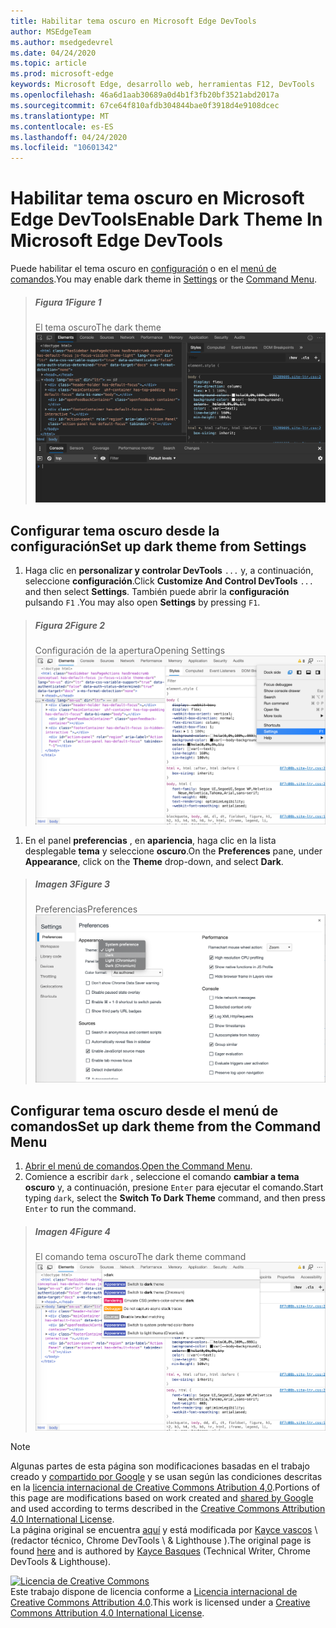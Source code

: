 ```yaml
---
title: Habilitar tema oscuro en Microsoft Edge DevTools
author: MSEdgeTeam
ms.author: msedgedevrel
ms.date: 04/24/2020
ms.topic: article
ms.prod: microsoft-edge
keywords: Microsoft Edge, desarrollo web, herramientas F12, DevTools
ms.openlocfilehash: 46a6d1aab30689a0d4b1f3fb20bf3521abd2017a
ms.sourcegitcommit: 67ce64f810afdb304844bae0f3918d4e9108dcec
ms.translationtype: MT
ms.contentlocale: es-ES
ms.lasthandoff: 04/24/2020
ms.locfileid: "10601342"
---
```

<!-- Copyright Kayce Basques 

   Licensed under the Apache License, Version 2.0 (the "License");
   you may not use this file except in compliance with the License.
   You may obtain a copy of the License at

       https://www.apache.org/licenses/LICENSE-2.0

   Unless required by applicable law or agreed to in writing, software
   distributed under the License is distributed on an "AS IS" BASIS,
   WITHOUT WARRANTIES OR CONDITIONS OF ANY KIND, either express or implied.
   See the License for the specific language governing permissions and
   limitations under the License.  -->





# <span data-ttu-id="b56fd-103">Habilitar tema oscuro en Microsoft Edge DevTools</span><span class="sxs-lookup"><span data-stu-id="b56fd-103">Enable Dark Theme In Microsoft Edge DevTools</span></span>   

  

<span data-ttu-id="b56fd-104">Puede habilitar el tema oscuro en [configuración](#set-up-dark-theme-from-settings) o en el [menú de comandos](#set-up-dark-theme-from-the-command-menu).</span><span class="sxs-lookup"><span data-stu-id="b56fd-104">You may enable dark theme in [Settings](#set-up-dark-theme-from-settings) or the [Command Menu](#set-up-dark-theme-from-the-command-menu).</span></span>  

> ##### <span data-ttu-id="b56fd-105">Figura 1</span><span class="sxs-lookup"><span data-stu-id="b56fd-105">Figure 1</span></span>  
> <span data-ttu-id="b56fd-106">El tema oscuro</span><span class="sxs-lookup"><span data-stu-id="b56fd-106">The dark theme</span></span>  
> ![El tema oscuro][ImageDarkTheme]  

## <span data-ttu-id="b56fd-108">Configurar tema oscuro desde la configuración</span><span class="sxs-lookup"><span data-stu-id="b56fd-108">Set up dark theme from Settings</span></span>   

1.  <span data-ttu-id="b56fd-109">Haga clic en **personalizar y controlar DevTools** `...` y, a continuación, seleccione **configuración**.</span><span class="sxs-lookup"><span data-stu-id="b56fd-109">Click **Customize And Control DevTools** `...` and then select **Settings**.</span></span>  <span data-ttu-id="b56fd-110">También puede abrir la **configuración** pulsando `F1` .</span><span class="sxs-lookup"><span data-stu-id="b56fd-110">You may also open **Settings** by pressing `F1`.</span></span>  

> ##### <span data-ttu-id="b56fd-111">Figura 2</span><span class="sxs-lookup"><span data-stu-id="b56fd-111">Figure 2</span></span>  
> <span data-ttu-id="b56fd-112">Configuración de la apertura</span><span class="sxs-lookup"><span data-stu-id="b56fd-112">Opening Settings</span></span>  
> ![Configuración de la apertura][ImageOpenSettings]  

1.  <span data-ttu-id="b56fd-114">En el panel **preferencias** , en **apariencia**, haga clic en la lista desplegable **tema** y seleccione **oscuro**.</span><span class="sxs-lookup"><span data-stu-id="b56fd-114">On the **Preferences** pane,  under **Appearance**, click on the **Theme** drop-down, and select **Dark**.</span></span>  

> ##### <span data-ttu-id="b56fd-115">Imagen 3</span><span class="sxs-lookup"><span data-stu-id="b56fd-115">Figure 3</span></span>  
> <span data-ttu-id="b56fd-116">Preferencias</span><span class="sxs-lookup"><span data-stu-id="b56fd-116">Preferences</span></span>  
> ![Preferencias][ImagePreferences]  

## <span data-ttu-id="b56fd-118">Configurar tema oscuro desde el menú de comandos</span><span class="sxs-lookup"><span data-stu-id="b56fd-118">Set up dark theme from the Command Menu</span></span>   

1.  <span data-ttu-id="b56fd-119">[Abrir el menú de comandos][CommandMenu].</span><span class="sxs-lookup"><span data-stu-id="b56fd-119">[Open the Command Menu][CommandMenu].</span></span>  
1.  <span data-ttu-id="b56fd-120">Comience a escribir `dark` , seleccione el comando **cambiar a tema oscuro** y, a continuación, presione `Enter` para ejecutar el comando.</span><span class="sxs-lookup"><span data-stu-id="b56fd-120">Start typing `dark`, select the **Switch To Dark Theme** command, and then press `Enter` to run the command.</span></span>  

> ##### <span data-ttu-id="b56fd-121">Imagen 4</span><span class="sxs-lookup"><span data-stu-id="b56fd-121">Figure 4</span></span>  
> <span data-ttu-id="b56fd-122">El comando tema oscuro</span><span class="sxs-lookup"><span data-stu-id="b56fd-122">The dark theme command</span></span>  
> ![El comando tema oscuro][ImageDarkThemeCommand]  

   



<!-- image links -->  

[ImageDarkTheme]: /microsoft-edge/devtools-guide-chromium/media/customize-elements-styles-console-dark-theme.msft.png "Ilustración 1: el tema oscuro"  
[ImageOpenSettings]: /microsoft-edge/devtools-guide-chromium/media/customize-options-settings.msft.png "Ilustración 2: abrir la configuración"  
[ImagePreferences]: /microsoft-edge/devtools-guide-chromium/media/customize-settings-preferences-appearance-theme-dark.msft.png "Ilustración 3: preferencias"  
[ImageDarkThemeCommand]: /microsoft-edge/devtools-guide-chromium/media/customize-command-menu-dark.msft.png "Ilustración 4: el comando tema oscuro"  

<!-- links -->  

[CommandMenu]: /microsoft-edge/devtools-guide-chromium/command-menu/index "Menú de comandos"  

> [!NOTE]
> <span data-ttu-id="b56fd-129">Algunas partes de esta página son modificaciones basadas en el trabajo creado y [compartido por Google][GoogleSitePolicies] y se usan según las condiciones descritas en la [licencia internacional de Creative Commons Atribution 4,0][CCA4IL].</span><span class="sxs-lookup"><span data-stu-id="b56fd-129">Portions of this page are modifications based on work created and [shared by Google][GoogleSitePolicies] and used according to terms described in the [Creative Commons Attribution 4.0 International License][CCA4IL].</span></span>  
> <span data-ttu-id="b56fd-130">La página original se encuentra [aquí](https://developers.google.com/web/tools/chrome-devtools/customize/dark-theme) y está modificada por [Kayce vascos][KayceBasques] \ (redactor técnico, Chrome DevTools \ & Lighthouse \).</span><span class="sxs-lookup"><span data-stu-id="b56fd-130">The original page is found [here](https://developers.google.com/web/tools/chrome-devtools/customize/dark-theme) and is authored by [Kayce Basques][KayceBasques] \(Technical Writer, Chrome DevTools \& Lighthouse\).</span></span>  

[![Licencia de Creative Commons][CCby4Image]][CCA4IL]  
<span data-ttu-id="b56fd-132">Este trabajo dispone de licencia conforme a [Licencia internacional de Creative Commons Attribution 4.0][CCA4IL].</span><span class="sxs-lookup"><span data-stu-id="b56fd-132">This work is licensed under a [Creative Commons Attribution 4.0 International License][CCA4IL].</span></span>  

[CCA4IL]: https://creativecommons.org/licenses/by/4.0  
[CCby4Image]: https://i.creativecommons.org/l/by/4.0/88x31.png  
[GoogleSitePolicies]: https://developers.google.com/terms/site-policies  
[KayceBasques]: https://developers.google.com/web/resources/contributors/kaycebasques  
